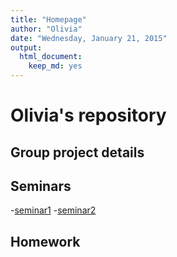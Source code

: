 ```yaml
---
title: "Homepage"
author: "Olivia"
date: "Wednesday, January 21, 2015"
output:
  html_document:
    keep_md: yes
---
```


Olivia's repository
===================

Group project details
----------------------

Seminars
--------
-[seminar1](url)
-[seminar2](url)

Homework
---------
